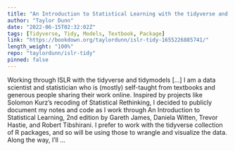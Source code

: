 ```yaml
---
title: "An Introduction to Statistical Learning with the tidyverse and tidymodels"
author: "Taylor Dunn"
date: "2022-06-15T02:32:02Z"
tags: [Tidyverse, Tidy, Models, Textbook, Package]
link: "https://bookdown.org/taylordunn/islr-tidy-1655226885741/"
length_weight: "100%"
repo: "taylordunn/islr-tidy"
pinned: false
---
```


Working through ISLR with the tidyverse and tidymodels [...] I am a data scientist and statistician who is (mostly) self-taught from textbooks and generous people sharing their work online.
Inspired by projects like Solomon Kurz’s recoding of Statistical Rethinking, I decided to publicly document my notes and code as I work through An Introduction to Statistical Learning, 2nd edition by Gareth James, Daniela Witten, Trevor Hastie, and Robert Tibshirani. I prefer to work with the tidyverse collection of R packages, and so will be using those to wrangle and visualize the data.
Along the way, I’ll  ...
